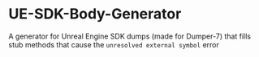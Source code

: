 # UE-SDK-Body-Generator
A generator for Unreal Engine SDK dumps (made for Dumper-7) that fills stub methods that cause the  ```unresolved external symbol``` error
